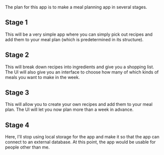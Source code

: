 The plan for this app is to make a meal planning app in several stages.

## Stage 1

This will be a very simple app where you can simply pick out recipes and add them to your meal plan (which is predetermined in its structure).

## Stage 2

This will break down recipes into ingredients and give you a shopping list. The UI will also give you an interface to choose how many of which kinds of meals you want to make in the week.

## Stage 3

This will allow you to create your own recipes and add them to your meal plan. The UI will let you now plan more than a week in advance.

## Stage 4

Here, I'll stop using local storage for the app and make it so that the app can connect to an external database. At this point, the app would be usable for people other than me.